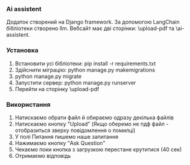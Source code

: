 ### Ai assistent
Додаток створений на Django framework. За допомогою LangChain бібліотеки створено llm. Вебсайт має дві сторінки: \upload-pdf та \ai-assistent.

### Установка
1) Встановити усі бібліотеки: pip install -r requirements.txt
2) Здійснити міграцію: python manage.py makemigrations
3) python manage.py migrate
4) Запустити сервер: python manage.py runserver
5) Перейти на сторінку \upload-pdf

### Використання
1) Натискаємо обрати файл й обираємо одразу декілька файлів
2) Натискаємо кнопку "Upload" (Якщо оберемо не пдф файл - отобразиться зверху повідомлення о помилці)
3) У полі Питання пишемо наше запитання
4) Нажимаємо кнопку "Ask Question"
5) Чекаємо поки кнопка з загрузкою перестане крутитися (40 сек)
6) Отримаємо відповідь
